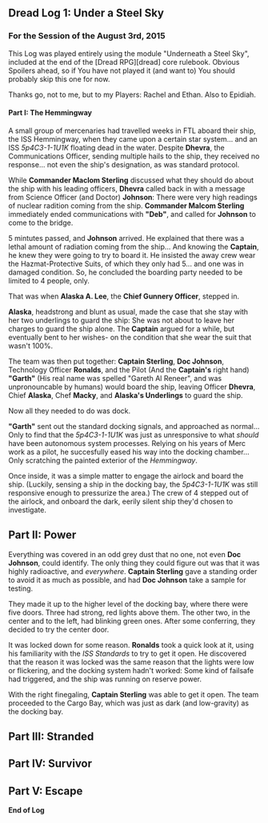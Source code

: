 ## Dread Log 1: Under a Steel Sky ##

### For the Session of the August 3rd, 2015 ### 

<div class="small box">

<p> This Log was played entirely using the module "Underneath a Steel
Sky", included at the end of the [Dread RPG][dread] core
rulebook. Obvious Spoilers ahead, so if You have not played it (and
want to) You should probably skip this one for now.</p>

<p>Thanks go, not to me, but to my Players: Rachel and Ethan. Also to
Epidiah.</p>

</div>


#### Part I: The Hemmingway ####

A small group of mercenaries had travelled weeks in FTL aboard their
ship, the ISS Hemmingway, when they came upon a certain star
system... and an ISS _5p4C3-1-1U1K_ floating dead in the
water. Despite __Dhevra__, the Communications Officer, sending
multiple hails to the ship, they received no response... not even the
ship's designation, as was standard protocol.

While __Commander Maclom Sterling__ discussed what they should do
about the ship with his leading officers, __Dhevra__ called back in
with a message from Science Officer (and Doctor) __Johnson__: There
were very high readings of nuclear radition coming from the
ship. __Commander Malcom Sterling__ immediately ended communications
with __"Deb"__, and called for __Johnson__ to come to the bridge.

5 mintutes passed, and __Johnson__ arrived. He explained that there
was a lethal amount of radiation coming from the ship... And knowing
the __Captain__, he knew they were going to try to board it. He
insisted the away crew wear the Hazmat-Protective Suits, of which they
only had 5... and one was in damaged condition. So, he concluded the
boarding party needed to be limited to 4 people, only.

That was when __Alaska A. Lee__, the __Chief Gunnery Officer__,
stepped in.

__Alaska__, headstrong and blunt as usual, made the case that she stay
with her two underlings to guard the ship: She was not about to leave
her charges to guard the ship alone. The __Captain__ argued for a
while, but eventually bent to her wishes- on the condition that she
wear the suit that wasn't 100%.

The team was then put together: __Captain Sterling__, __Doc Johnson__,
Technology Officer __Ronalds__, and the Pilot (And the __Captain's__
right hand) __"Garth"__ (His real name was spelled "Gareth Al Reneer",
and was unpronouncable by humans) would board the ship, leaving
Officer __Dhevra__, Chief __Alaska__, Chef __Macky__, and __Alaska's
Underlings__ to guard the ship.

Now all they needed to do was dock.

__"Garth"__ sent out the standard docking signals, and approached as
normal... Only to find that the _5p4C3-1-1U1K_ was just as
unresponsive to what *should* have been autonomous system
processes. Relying on his years of Merc work as a pilot, he
succesfully eased his way into the docking chamber... Only scratching
the painted exterior of the _Hemmingway_.

Once inside, it was a simple matter to engage the airlock and board
the ship. (Luckily, sensing a ship in the docking bay, the
_5p4C3-1-1U1K_ was still responsive enough to pressurize the area.)
The crew of 4 stepped out of the airlock, and onboard the dark, eerily
silent ship they'd chosen to investigate.

## Part II: Power ##

Everything was covered in an odd grey dust that no one, not even __Doc
Johnson__, could identify. The only thing they could figure out was
that it was highly radioactive, and _everywhere_. __Captain Sterling__
gave a standing order to avoid it as much as possible, and had __Doc
Johnson__ take a sample for testing.

They made it up to the higher level of the docking bay, where there
were five doors. Three had strong, red lights above them. The other
two, in the center and to the left, had blinking green ones. After
some conferring, they decided to try the center door.

It was locked down for some reason. __Ronalds__ took a quick look at
it, using his familiarity with the _ISS Standards_ to try to get it
open. He discovered that the reason it was locked was the same reason
that the lights were low or flickering, and the docking system hadn't
worked: Some kind of failsafe had triggered, and the ship was running
on reserve power.

With the right finegaling, __Captain Sterling__ was able to get it
open. The team proceeded to the Cargo Bay, which was just as dark (and
low-gravity) as the docking bay.

## Part III: Stranded ##

## Part IV: Survivor ##

## Part V: Escape ##


__End of Log__

